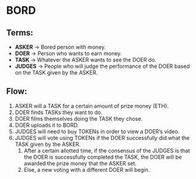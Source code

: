 # BORD

## Terms:

- **ASKER** → Bored person with money.
- **DOER** → Person who wants to earn money.
- **TASK** → Whatever the ASKER wants to see the DOER do.
- **JUDGES** → People who will judge the performance of the DOER based on the TASK given by the ASKER.

## Flow:

1. ASKER will a TASK for a certain amount of prize money (ETH).
2. DOER finds TASKs they want to do.
3. DOER films themselves doing the TASK they chose.
4. DOER uploads it to BORD.
5. JUDGES will need to buy TOKENs in order to view a DOER’s video.
6. JUDGES will vote using TOKENs if the DOER successfully did what the TASK given by the ASKER.
    1. After a certain allotted time, if the consensus of the JUDGES is that the DOER is successfully completed the TASK, the DOER will be awarded the prize money that the ASKER set.
    2. Else, a new voting with a different DOER will begin.